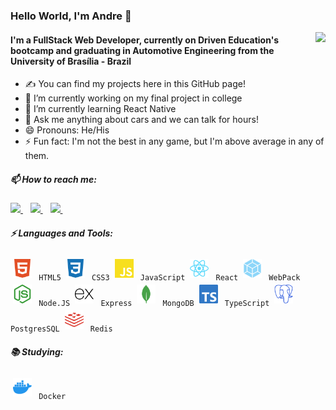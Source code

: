 ### Hello World, I'm Andre 👋

<img align= "right" style="height: 150px;" src="https://github-readme-stats.vercel.app/api?username=drebraga&show_icons=true&count_private=true&theme=dark" />

#### I'm a FullStack Web Developer, currently on Driven Education's bootcamp and graduating in Automotive Engineering from the University of Brasília - Brazil
- ✍  You can find my projects here in this GitHub page!
- 🔭 I’m currently working on my final project in college
- 🌱 I’m currently learning React Native
- 💬 Ask me anything about cars and we can talk for hours!
- 😄 Pronouns: He/His
- ⚡ Fun fact: I'm not the best in any game, but I'm above average in any of them.

##### 📫 How to reach me:
<p align= "left">
    <a href="mailto:dre.braga@gmail.com">
        <img style="height: 20px" src="https://img.shields.io/badge/Gmail-D14836?style=for-the-badge&logo=gmail&logoColor=white" />
    </a>&nbsp;&nbsp;
    <a href= "https://www.instagram.com/drebraga/" >
        <img style="height: 20px" src="https://img.shields.io/badge/Instagram-E4405F?style=for-the-badge&logo=instagram&logoColor=white" />
    </a>&nbsp;&nbsp;
    <a href= "https://www.linkedin.com/in/andr%C3%A9-braga-80a07a18b/">
        <img style="height: 20px" src="https://img.shields.io/badge/LinkedIn-0077B5?style=for-the-badge&logo=linkedin&logoColor=white" />
    </a>&nbsp;&nbsp;
</p>


##### :zap: Languages and Tools:

<p>
    <code><img src="./imgs/html5.svg" height="30" style="vertical-align:down; margin:4px" alt="HTML5"> HTML5</code>
    <code><img src="./imgs/css3.svg" height="30" style="vertical-align:down; margin:4px" alt="CSS3"> CSS3</code>
    <code><img src="./imgs/javascrypt.svg" height="30" style="vertical-align:down; margin:4px" alt="javascrypt"> JavaScript</code>
    <code><img src="./imgs/react.svg" height="30" style="vertical-align:down; margin:4px" alt="react"> React</code>
    <code><img src="./imgs/webpack.svg" height="30" style="vertical-align:down; margin:4px" alt="webpack"> WebPack</code>
    <code><img src="./imgs/nodejs.svg" height="30" style="vertical-align:down; margin:4px" alt="nodejs"> Node.JS</code>
    <code><img src="./imgs/express.svg" height="30" style="vertical-align:down; margin:4px" alt="express"> Express</code>
    <code><img src="./imgs/mongodb.svg" height="30" style="vertical-align:down; margin:4px" alt="mongodb"> MongoDB</code>
    <code><img src="./imgs/typescrypt.svg" height="30" style="vertical-align:down; margin:4px" alt="typescrypt"> TypeScript</code>
    <code><img src="./imgs/postgresql.svg" height="30" style="vertical-align:down; margin:4px" alt="postgresql"> PostgresSQL</code>
    <code><img src="./imgs/redis.svg" height="30" style="vertical-align:down; margin:4px" alt="redis"> Redis</code>
</p>

##### :books: Studying:

<p>
    <code><img src="./imgs/docker.svg" height="30" style="vertical-align:down; margin:4px" alt="docker"> Docker</code>
</p>
<!--
**drebraga/drebraga** is a ✨ _special_ ✨ repository because its `README.md` (this file) appears on your GitHub profile.
/<img src="" />
Here are some ideas to get you started:

- 🔭 I’m currently working on ...
- 🌱 I’m currently learning ...
- 👯 I’m looking to collaborate on ...
- 🤔 I’m looking for help with ...
- 💬 Ask me about ...
- 📫 How to reach me: ...
- 😄 Pronouns: ...
- ⚡ Fun fact: ...


    <code><img src="./imgs/linux.svg" height="30" style="vertical-align:down; margin:4px" alt="linux"></code>
    <code><img src="./imgs/gnubash.svg" height="30" style="vertical-align:down; margin:4px" alt="BASH"></code>
    <code><img src="./imgs/git.svg" height="30" style="vertical-align:down; margin:4px" alt="git"></code>
    <code><img src="./imgs/github.svg" height="30" style="vertical-align:down; margin:4px" alt="github"></code>
-->
